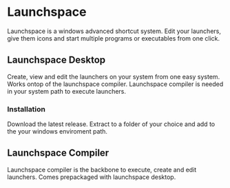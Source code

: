 # Launchspace
Launchspace is a windows advanced shortcut system. Edit your launchers, give them icons and start multiple programs or executables from one click. 

## Launchspace Desktop
Create, view and edit the launchers on your system from one easy system. Works ontop of the launchspace compiler. Launchspace compiler is needed in your system path to execute launchers.

### Installation
Download the latest release. Extract to a folder of your choice and add to the your windows enviroment path. 

## Launchspace Compiler
Launchspace compiler is the backbone to execute, create and edit launchers. Comes prepackaged with launchspace desktop.


